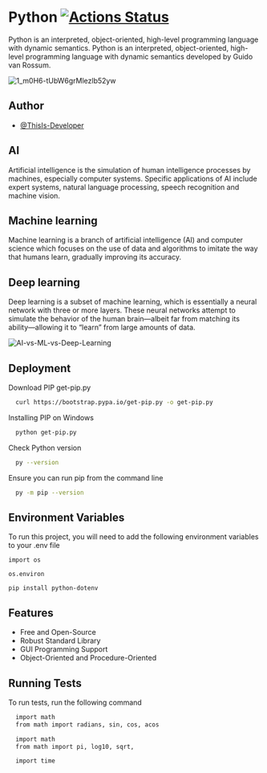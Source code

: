 
# Python [![Actions Status](https://github.com/cfgnunes/numerical-methods-python/workflows/build/badge.svg)](https://github.com/ThisIs-Developer/Python)

Python is an interpreted, object-oriented, high-level programming language with dynamic semantics. Python is an interpreted, object-oriented, high-level programming language with dynamic semantics developed by Guido van Rossum.

![1_m0H6-tUbW6grMlezlb52yw](https://user-images.githubusercontent.com/109382325/215742899-e230a6af-0d20-4792-b6b4-a2690ac6d185.png)

## Author

- [@ThisIs-Developer](https://github.com/ThisIs-Developer)

## AI

Artificial intelligence is the simulation of human intelligence processes by machines, especially computer systems. Specific applications of AI include expert systems, natural language processing, speech recognition and machine vision.

## Machine learning

Machine learning is a branch of artificial intelligence (AI) and computer science which focuses on the use of data and algorithms to imitate the way that humans learn, gradually improving its accuracy.

## Deep learning

Deep learning is a subset of machine learning, which is essentially a neural network with three or more layers. These neural networks attempt to simulate the behavior of the human brain—albeit far from matching its ability—allowing it to “learn” from large amounts of data.

![AI-vs-ML-vs-Deep-Learning](https://github.com/ThisIs-Developer/Python/assets/109382325/d88bbfe7-b54e-4887-8c2b-1f915448665d)

## Deployment

Download PIP get-pip.py
```bash
  curl https://bootstrap.pypa.io/get-pip.py -o get-pip.py
```
Installing PIP on Windows
```bash
  python get-pip.py
```
Check Python version
```bash
  py --version
```
Ensure you can run pip from the command line
```bash
  py -m pip --version
```

## Environment Variables

To run this project, you will need to add the following environment variables to your .env file

`import os`

`os.environ`

`pip install python-dotenv`


## Features

- Free and Open-Source
- Robust Standard Library
- GUI Programming Support
- Object-Oriented and Procedure-Oriented



## Running Tests

To run tests, run the following command

```bash
  import math
  from math import radians, sin, cos, acos
```
```bash
  import math
  from math import pi, log10, sqrt, 
```
```bash
  import time 
```
